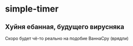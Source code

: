 # simple-timer
Хуйня ебанная, будущего вирусняка
---
Скоро будет чё-то реально на подобие ВаннаСру (врядли)
